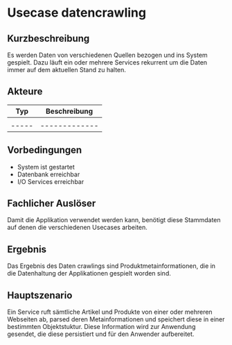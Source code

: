 # Usecase datencrawling
  
## Kurzbeschreibung
Es werden Daten von verschiedenen Quellen bezogen und ins System gespielt. Dazu läuft ein oder mehrere Services rekurrent um die Daten immer auf dem aktuellen Stand zu halten.
  
## Akteure
  | Typ | Beschreibung|
  |-----|-------------|
  |     |             | 
  |-----|-------------|
  
## Vorbedingungen
- System ist gestartet 
- Datenbank erreichbar
- I/O Services erreichbar
  
## Fachlicher Auslöser
Damit die Applikation verwendet werden kann, benötigt diese Stammdaten auf denen die verschiedenen Usecases arbeiten. 

  
## Ergebnis
Das Ergebnis des Daten crawlings sind Produktmetainformationen, die in die Datenhaltung der Applikationen gespielt worden sind. 
  
## Hauptszenario
Ein Service ruft sämtliche Artikel und Produkte von einer oder mehreren Webseiten ab, parsed deren Metainformationen und speichert diese in einer bestimmten Objektstuktur. 
Diese Information wird zur Anwendung gesendet, die diese persistiert und für den Anwender aufbereitet.
